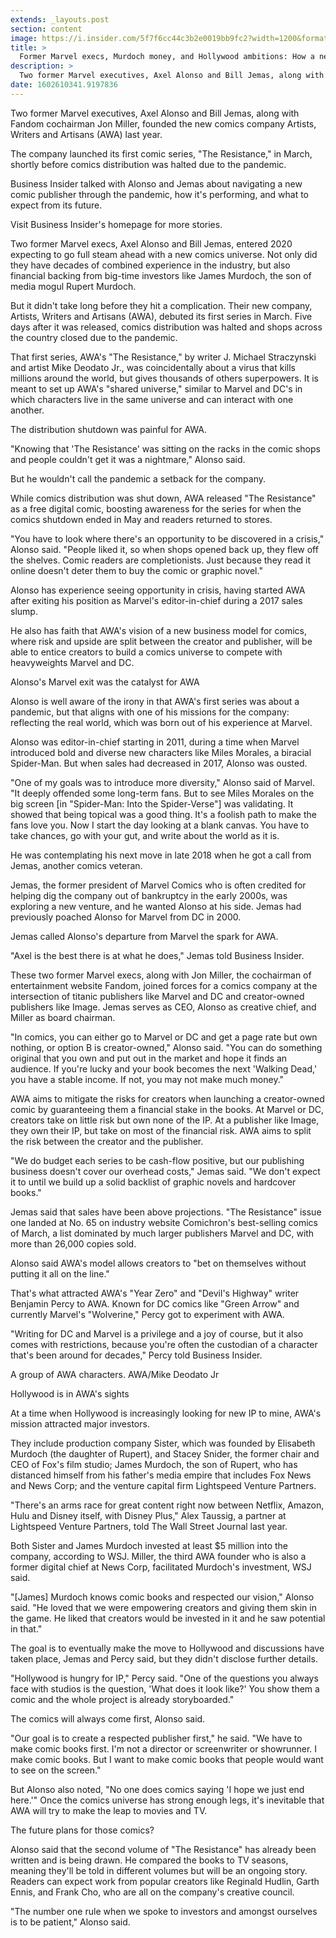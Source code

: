 ```yaml
--- 
extends: _layouts.post 
section: content 
image: https://i.insider.com/5f7f6cc44c3b2e0019bb9fc2?width=1200&format=jpeg 
title: > 
  Former Marvel execs, Murdoch money, and Hollywood ambitions: How a new comics company adapted to the pandemic after launching in March 
description: > 
  Two former Marvel executives, Axel Alonso and Bill Jemas, along with Fandom cochairman Jon Miller, founded the new comics company Artists, Writers and Artisans (AWA) last year.The company launched its first comic series, "The Resistance," in March, shortly before comics distribution was halted due to the pandemic.Two former Marvel execs, Axel Alonso and Bill Jemas, entered 2020 expecting to go full steam ahead with a new comics universe.At Marvel or DC, creators take on little risk but own none of the IP.Known for DC comics like "Green Arrow" and currently Marvel's "Wolverine," Percy got to experiment with AWA. 
date: 1602610341.9197836 
--- 
```

Two former Marvel executives, Axel Alonso and Bill Jemas, along with Fandom cochairman Jon Miller, founded the new comics company Artists, Writers and Artisans (AWA) last year.

The company launched its first comic series, "The Resistance," in March, shortly before comics distribution was halted due to the pandemic.

Business Insider talked with Alonso and Jemas about navigating a new comic publisher through the pandemic, how it's performing, and what to expect from its future.

Visit Business Insider's homepage for more stories.

Two former Marvel execs, Axel Alonso and Bill Jemas, entered 2020 expecting to go full steam ahead with a new comics universe. Not only did they have decades of combined experience in the industry, but also financial backing from big-time investors like James Murdoch, the son of media mogul Rupert Murdoch.

But it didn't take long before they hit a complication. Their new company, Artists, Writers and Artisans (AWA), debuted its first series in March. Five days after it was released, comics distribution was halted and shops across the country closed due to the pandemic.

That first series, AWA's "The Resistance," by writer J. Michael Straczynski and artist Mike Deodato Jr., was coincidentally about a virus that kills millions around the world, but gives thousands of others superpowers. It is meant to set up AWA's "shared universe," similar to Marvel and DC's in which characters live in the same universe and can interact with one another.

The distribution shutdown was painful for AWA.

"Knowing that 'The Resistance' was sitting on the racks in the comic shops and people couldn't get it was a nightmare," Alonso said.

But he wouldn't call the pandemic a setback for the company.

While comics distribution was shut down, AWA released "The Resistance" as a free digital comic, boosting awareness for the series for when the comics shutdown ended in May and readers returned to stores.

"You have to look where there's an opportunity to be discovered in a crisis," Alonso said. "People liked it, so when shops opened back up, they flew off the shelves. Comic readers are completionists. Just because they read it online doesn't deter them to buy the comic or graphic novel."

Alonso has experience seeing opportunity in crisis, having started AWA after exiting his position as Marvel's editor-in-chief during a 2017 sales slump.

He also has faith that AWA's vision of a new business model for comics, where risk and upside are split between the creator and publisher, will be able to entice creators to build a comics universe to compete with heavyweights Marvel and DC.

Alonso's Marvel exit was the catalyst for AWA

Alonso is well aware of the irony in that AWA's first series was about a pandemic, but that aligns with one of his missions for the company: reflecting the real world, which was born out of his experience at Marvel.

Alonso was editor-in-chief starting in 2011, during a time when Marvel introduced bold and diverse new characters like Miles Morales, a biracial Spider-Man. But when sales had decreased in 2017, Alonso was ousted.

"One of my goals was to introduce more diversity," Alonso said of Marvel. "It deeply offended some long-term fans. But to see Miles Morales on the big screen [in "Spider-Man: Into the Spider-Verse"] was validating. It showed that being topical was a good thing. It's a foolish path to make the fans love you. Now I start the day looking at a blank canvas. You have to take chances, go with your gut, and write about the world as it is.

He was contemplating his next move in late 2018 when he got a call from Jemas, another comics veteran.

Jemas, the former president of Marvel Comics who is often credited for helping dig the company out of bankruptcy in the early 2000s, was exploring a new venture, and he wanted Alonso at his side. Jemas had previously poached Alonso for Marvel from DC in 2000.

Jemas called Alonso's departure from Marvel the spark for AWA.

"Axel is the best there is at what he does," Jemas told Business Insider.

These two former Marvel execs, along with Jon Miller, the cochairman of entertainment website Fandom, joined forces for a comics company at the intersection of titanic publishers like Marvel and DC and creator-owned publishers like Image. Jemas serves as CEO, Alonso as creative chief, and Miller as board chairman.

"In comics, you can either go to Marvel or DC and get a page rate but own nothing, or option B is creator-owned," Alonso said. "You can do something original that you own and put out in the market and hope it finds an audience. If you're lucky and your book becomes the next 'Walking Dead,' you have a stable income. If not, you may not make much money."

AWA aims to mitigate the risks for creators when launching a creator-owned comic by guaranteeing them a financial stake in the books. At Marvel or DC, creators take on little risk but own none of the IP. At a publisher like Image, they own their IP, but take on most of the financial risk. AWA aims to split the risk between the creator and the publisher.

"We do budget each series to be cash-flow positive, but our publishing business doesn't cover our overhead costs," Jemas said. "We don't expect it to until we build up a solid backlist of graphic novels and hardcover books."

Jemas said that sales have been above projections. "The Resistance" issue one landed at No. 65 on industry website Comichron's best-selling comics of March, a list dominated by much larger publishers Marvel and DC, with more than 26,000 copies sold.

Alonso said AWA's model allows creators to "bet on themselves without putting it all on the line."

That's what attracted AWA's "Year Zero" and "Devil's Highway" writer Benjamin Percy to AWA. Known for DC comics like "Green Arrow" and currently Marvel's "Wolverine," Percy got to experiment with AWA.

"Writing for DC and Marvel is a privilege and a joy of course, but it also comes with restrictions, because you're often the custodian of a character that's been around for decades," Percy told Business Insider.

A group of AWA characters. AWA/Mike Deodato Jr

Hollywood is in AWA's sights

At a time when Hollywood is increasingly looking for new IP to mine, AWA's mission attracted major investors.

They include production company Sister, which was founded by Elisabeth Murdoch (the daughter of Rupert), and Stacey Snider, the former chair and CEO of Fox's film studio; James Murdoch, the son of Rupert, who has distanced himself from his father's media empire that includes Fox News and News Corp; and the venture capital firm Lightspeed Venture Partners.

"There's an arms race for great content right now between Netflix, Amazon, Hulu and Disney itself, with Disney Plus," Alex Taussig, a partner at Lightspeed Venture Partners, told The Wall Street Journal last year.

Both Sister and James Murdoch invested at least $5 million into the company, according to WSJ. Miller, the third AWA founder who is also a former digital chief at News Corp, facilitated Murdoch's investment, WSJ said.

"[James] Murdoch knows comic books and respected our vision," Alonso said. "He loved that we were empowering creators and giving them skin in the game. He liked that creators would be invested in it and he saw potential in that."

The goal is to eventually make the move to Hollywood and discussions have taken place, Jemas and Percy said, but they didn't disclose further details.

"Hollywood is hungry for IP," Percy said. "One of the questions you always face with studios is the question, 'What does it look like?' You show them a comic and the whole project is already storyboarded."

The comics will always come first, Alonso said.

"Our goal is to create a respected publisher first," he said. "We have to make comic books first. I'm not a director or screenwriter or showrunner. I make comic books. But I want to make comic books that people would want to see on the screen."

But Alonso also noted, "No one does comics saying 'I hope we just end here.'" Once the comics universe has strong enough legs, it's inevitable that AWA will try to make the leap to movies and TV.

The future plans for those comics?

Alonso said that the second volume of "The Resistance" has already been written and is being drawn. He compared the books to TV seasons, meaning they'll be told in different volumes but will be an ongoing story. Readers can expect work from popular creators like Reginald Hudlin, Garth Ennis, and Frank Cho, who are all on the company's creative council.

"The number one rule when we spoke to investors and amongst ourselves is to be patient," Alonso said.